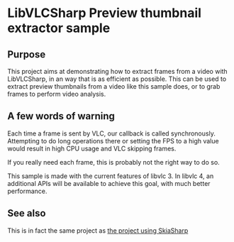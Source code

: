 # LibVLCSharp Preview thumbnail extractor sample

## Purpose

This project aims at demonstrating how to extract frames from a video with LibVLCSharp, in an way that is as efficient as possible.
This can be used to extract preview thumbnails from a video like this sample does, or to grab frames to perform video analysis.

## A few words of warning
Each time a frame is sent by VLC, our callback is called synchronously.
Attempting to do long operations there or setting the FPS to a high value would result in high CPU usage and VLC skipping frames.

If you really need each frame, this is probably not the right way to do so.

This sample is made with the current features of libvlc 3.
In libvlc 4, an additional APIs will be available to achieve this goal, with much better performance.

## See also
This is in fact the same project as [the project using SkiaSharp](https://code.videolan.org/mfkl/libvlcsharp-samples/tree/master/PreviewThumbnailExtractor.Skia)